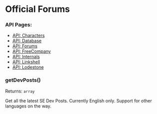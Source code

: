 # Official Forums

### API Pages:
- [API: Characters](/docs/ApiCharacters.md)
- [API: Database](/docs/ApiDatabase.md)
- [API: Forums](/docs/ApiForums.md)
- [API: FreeCompany](/docs/ApiFreeCompany.md)
- [API: Internals](/docs/ApiInternals.md)
- [API: Linkshell](/docs/ApiLinkshell.md)
- [API: Lodestone](/docs/ApiLodestone.md)

### getDevPosts()
Returns: `array`

Get all the latest SE Dev Posts. Currently English only. Support for other languages on the way.
